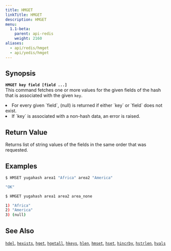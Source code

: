 ```yaml
---
title: HMGET
linkTitle: HMGET
description: HMGET
menu:
  1.1-beta:
    parent: api-redis
    weight: 2160
aliases:
  - api/redis/hmget
  - api/yedis/hmget
---
```


## Synopsis
<b>`HMGET key field [field ...]`</b><br>
This command fetches one or more values for the given fields of the hash that is associated with the given `key`.

<li>For every given `field`, (null) is returned if either `key` or `field` does not exist.</li>
<li>If `key` is associated with a non-hash data, an error is raised.</li>

## Return Value
Returns list of string values of the fields in the same order that was requested.

## Examples
```{.sh .copy .separator-dollar}
$ HMSET yugahash area1 "Africa" area2 "America"
```
```sh
"OK"
```
```{.sh .copy .separator-dollar}
$ HMGET yugahash area1 area2 area_none
```
```sh
1) "Africa"
2) "America"
3) (null)
```

## See Also
[`hdel`](../hdel/), [`hexists`](../hexists/), [`hget`](../hget/), [`hgetall`](../hgetall/), [`hkeys`](../hkeys/), [`hlen`](../hlen/), [`hmset`](../hmset/), [`hset`](../hset/), [`hincrby`](../hincrby/), [`hstrlen`](../hstrlen/), [`hvals`](../hvals/)
